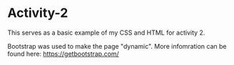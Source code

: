 # Activity-2

This serves as a basic example of my CSS and HTML for activity 2. 

Bootstrap was used to make the page "dynamic". More infomration can be found here: https://getbootstrap.com/
